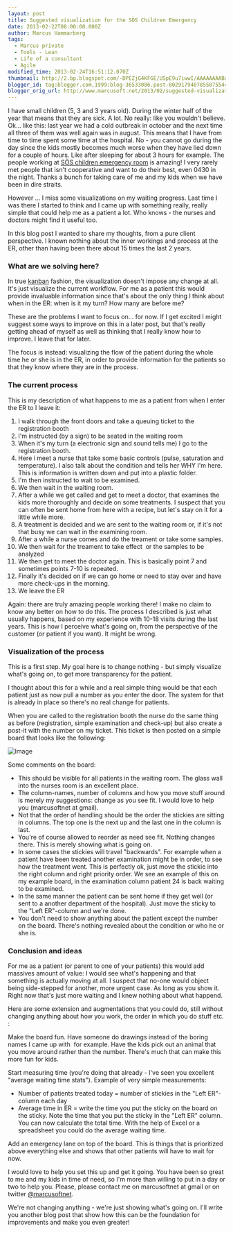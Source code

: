 ```yaml
---
layout: post
title: Suggested visualization for the SÖS Children Emergency
date: 2013-02-22T08:00:00.000Z
author: Marcus Hammarberg
tags:
  - Marcus private
  - Tools - Lean
  - Life of a consultant
  - Agile
modified_time: 2013-02-24T16:51:12.070Z
thumbnail: http://2.bp.blogspot.com/-DPEZjG4KFGE/USpE9u7iwwI/AAAAAAAABa4/MPhZDYVZA_U/s72-c/Screen+Shot+2013-02-24+at+17.50.30+.png
blogger_id: tag:blogger.com,1999:blog-36533086.post-8029179407855875544
blogger_orig_url: http://www.marcusoft.net/2013/02/suggested-visualization-for-sachsska.html
---
```


I have small children (5, 3 and 3 years old). During the winter half of the year that means that they are sick. A lot. No really: like you wouldn't believe. Ok... like this: last year we had a cold outbreak in october and the next time all three of them was well again was in august. This means that I have from time to time spent some time at the hospital. No - you cannot go during the day since the kids mostly becomes much worse when they have lied down for a couple of hours. Like after sleeping for about 3 hours for example. The people working at [SÖS children emergency room](http://www.sodersjukhuset.se/Avdelningar--mottagningar/Mottagningar/barnakuttmottagning/) is amazing! I very rarely met people that isn't cooperative and want to do their best, even 0430 in the night. Thanks a bunch for taking care of me and my kids when we have been in dire straits.

However ... I miss some visualizations on my waiting progress. Last time I was there I started to think and I came up with something really, really simple that could help me as a patient a lot. Who knows - the nurses and doctors might find it useful too.

In this blog post I wanted to share my thoughts, from a pure client perspective. I known nothing about the inner workings and process at the ER, other than having been there about 15 times the last 2 years.

### What are we solving here?

In true [kanban](http://en.wikipedia.org/wiki/Kanban_(development)#The_Kanban_method) fashion, the visualization doesn't impose any change at all. It's just visualize the current workflow. For me as a patient this would provide invaluable information since that's about the only thing I think about when in the ER: when is it my turn? How many are before me?

These are the problems I want to focus on... for now. If I get excited I might suggest some ways to improve on this in a later post, but that's really getting ahead of myself as well as thinking that I really know how to improve. I leave that for later.

The focus is instead: visualizing the flow of the patient during the whole time he or she is in the ER, in order to provide information for the patients so that they know where they are in the process.

### The current process

This is my description of what happens to me as a patient from when I enter the ER to I leave it:

1. I walk through the front doors and take a queuing ticket to the registration booth
2. I'm instructed (by a sign) to be seated in the waiting room
3. When it's my turn (a electronic sign and sound tells me) I go to the registration booth.
4. Here i meet a nurse that take some basic controls (pulse, saturation and temperature). I also talk about the condition and tells her WHY I'm here. This is information is written down and put into a plastic folder.
5. I'm then instructed to wait to be examined.
6. We then wait in the waiting room.
7. After a while we get called and get to meet a doctor, that examines the kids more thoroughly and decide on some treatments. I suspect that you can often be sent home from here with a recipe, but let's stay on it for a little while more.
8. A treatment is decided and we are sent to the waiting room or, if it's not that busy we can wait in the examining room.
9. After a while a nurse comes and do the treament or take some samples.
10. We then wait for the treament to take effect  or the samples to be analyzed
11. We then get to meet the doctor again. This is basically point 7 and sometimes points 7-10 is repeated.
12. Finally it's decided on if we can go home or need to stay over and have more check-ups in the morning.
13. We leave the ER

Again: there are truly amazing people working there! I make no claim to know any better on how to do this. The process I described is just what usually happens, based on my experience with 10-18 visits during the last years. This is how I perceive what's going on, from the perspective of the customer (or patient if you want). It might be wrong.

### Visualization of the process

This is a first step. My goal here is to change nothing - but simply visualize what's going on, to get more transparency for the patient.

I thought about this for a while and a real simple thing would be that each patient just as now pull a number as you enter the door. The system for that is already in place so there's no real change for patients.

When you are called to the registration booth the nurse do the same thing as before (registration, simple examination and check-up) but also create a post-it with the number on my ticket. This ticket is then posted on a simple board that looks like the following:

![Image](http://2.bp.blogspot.com/-DPEZjG4KFGE/USpE9u7iwwI/AAAAAAAABa4/MPhZDYVZA_U/s640/Screen+Shot+2013-02-24+at+17.50.30+.png)

Some comments on the board:

- This should be visible for all patients in the waiting room. The glass wall into the nurses room is an excellent place.
- The column-names, number of columns and how you move stuff around is merely my suggestions: change as you see fit. I would love to help you (marcusoftnet at gmail).
- Not that the order of handling should be the order the stickies are sitting in columns. The top one is the next up and the last one in the column is last.
- You're of course allowed to reorder as need see fit. Nothing changes there. This is merely showing what is going on.
- In some cases the stickies will travel "backwards". For example when a patient have been treated another examination might be in order, to see how the treatment went. This is perfectly ok, just move the stickie into the right column and right priority order. We see an example of this on my example board, in the examination column patient 24 is back waiting to be examined.
- In the same manner the patient can be sent home if they get well (or sent to a another department of the hospital). Just move the sticky to the "Left ER"-column and we're done.
- You don't need to show anything about the patient except the number on the board. There's nothing revealed about the condition or who he or she is.

### Conclusion and ideas

For me as a patient (or parent to one of your patients) this would add massives amount of value: I would see what's happening and that something is actually moving at all. I suspect that no-one would object being side-stepped for another, more urgent case. As long as you show it. Right now that's just more waiting and I knew nothing about what happend.

Here are some extension and augmentations that you could do, still without changing anything about how you work, the order in which you do stuff etc. :

Make the board fun. Have someone do drawings instead of the boring names I came up with  for example. Have the kids pick out an animal that you move around rather than the number. There's much that can make this more fun for kids.

Start measuring time (you're doing that already - I've seen you excellent "average waiting time stats"). Example of very simple measurements:

- Number of patients treated today = number of stickies in the "Left ER"-column each day
- Average time in ER = write the time you put the sticky on the board on the sticky. Note the time that you put the sticky in the "Left ER" column. You can now calculate the total time. With the help of Excel or a spreadsheet you could do the average waiting time.

Add an emergency lane on top of the board. This is things that is prioritized above everything else and shows that other patients will have to wait for now.

I would love to help you set this up and get it going. You have been so great to me and my kids in time of need, so I'm more than willing to put in a day or two to help you. Please, please contact me on marcusoftnet at gmail or on twitter [@marcusoftnet](http://twitter.com/marcusoftnet).

We're not changing anything - we're just showing what's going on. I'll write you another blog post that show how this can be the foundation for improvements and make you even greater!
